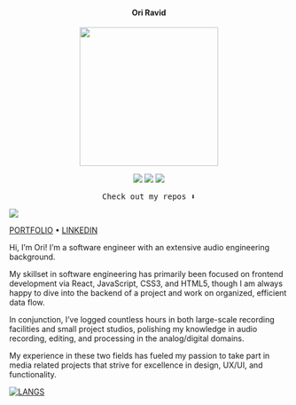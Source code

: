 <h4 align="center">Ori Ravid</h4>

<p align="center">
  <img width="250" src="https://media0.giphy.com/media/ZVik7pBtu9dNS/giphy.gif">
</p>


<p align="center">
<a href= "https://dev.to/ari_hacks"><img src="https://img.icons8.com/windows/32/000000/dev.png"/></a>
<a href= "https://twitter.com/ari_hacks"><img src="https://img.icons8.com/material-outlined/32/000000/twitter.png"/></a>
<a href= "https://ko-fi.com/ari_hacks"><img src="https://img.icons8.com/pastel-glyph/32/000000/like--v1.png"/></a>
</p>

<p align="center"><samp>
Check out my repos ⬇️  
  </samp>
</p>

![](https://visitor-badge.glitch.me/badge?page_id=ari-hacks.ari-hacks)

[PORTFOLIO](www.oriravid.com) • [LINKEDIN](https://www.linkedin.com/in/oriravid/) 

Hi, I’m Ori! I’m a software engineer with an extensive audio engineering background.

My skillset in software engineering has primarily been focused on frontend development via React, JavaScript, CSS3, and HTML5, though I am always happy to dive into the backend of a project and work on organized, efficient data flow.

In conjunction, I’ve logged countless hours in both large-scale recording facilities and small project studios, polishing my knowledge in audio recording, editing, and processing in the analog/digital domains.

My experience in these two fields has fueled my passion to take part in media related projects that strive for excellence in design, UX/UI, and functionality. 

[![LANGS](https://github-readme-stats.vercel.app/api/top-langs/?username=oriravid&layout=compact)](https://github.com/anuraghazra/github-readme-stats)
